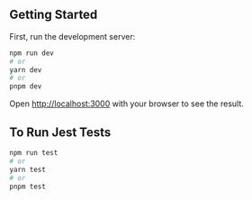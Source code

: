 ## Getting Started

First, run the development server:

```bash
npm run dev
# or
yarn dev
# or
pnpm dev
```

Open [http://localhost:3000](http://localhost:3000) with your browser to see the result.

## To Run Jest Tests

```bash
npm run test
# or
yarn test
# or
pnpm test
```
